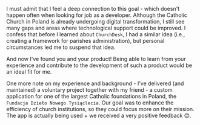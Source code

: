 I must admit that I feel a deep connection to this goal - which doesn't happen often when looking for job as a developer. Although the Catholic Church in Poland is already undergoing digital transformation, I still see many gaps and areas where technological support could be improved. 
I confess that before I learned about `ChurchDesk`, I had a similar idea (i.e., creating a framework for parishes administration), but personal circumstances led me to suspend that idea. 

And now I've found you and your product! Being able to learn from your experience and contribute to the development of such a product would be an ideal fit for me.

One more note on my experience and background - I've delivered (and maintained) a voluntary project together with my friend - a custom application for one of the largest Catholic foundations in Poland, the `Fundacja Dzieło Nowego Tysiąclecia`. Our goal was to enhance the efficiency of church institutions, so they could focus more on their mission. The app is actually being used + we received a very positive feedback 😊️.
